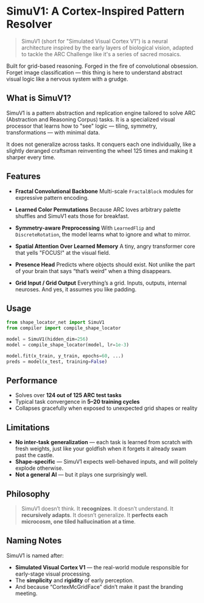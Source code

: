 # SimuV1: A Cortex-Inspired Pattern Resolver

> SimuV1 (short for "Simulated Visual Cortex V1") is a neural architecture inspired by the early layers of biological vision, adapted to tackle the ARC Challenge like it's a series of sacred mosaics.

Built for grid-based reasoning. Forged in the fire of convolutional obsession. Forget image classification — this thing is here to understand abstract visual logic like a nervous system with a grudge.

## What is SimuV1?

SimuV1 is a pattern abstraction and replication engine tailored to solve ARC (Abstraction and Reasoning Corpus) tasks. It is a specialized visual processor that learns how to "see" logic — tiling, symmetry, transformations — with minimal data.

It does not generalize across tasks. It conquers each one individually, like a slightly deranged craftsman reinventing the wheel 125 times and making it sharper every time.

## Features

* **Fractal Convolutional Backbone**
  Multi-scale `FractalBlock` modules for expressive pattern encoding.

* **Learned Color Permutations**
  Because ARC loves arbitrary palette shuffles and SimuV1 eats those for breakfast.

* **Symmetry-aware Preprocessing**
  With `LearnedFlip` and `DiscreteRotation`, the model learns what to ignore and what to mirror.

* **Spatial Attention Over Learned Memory**
  A tiny, angry transformer core that yells "FOCUS!" at the visual field.

* **Presence Head**
  Predicts where objects should exist. Not unlike the part of your brain that says “that’s weird” when a thing disappears.

* **Grid Input / Grid Output**
  Everything’s a grid. Inputs, outputs, internal neuroses. And yes, it assumes you like padding.

## Usage

```python
from shape_locator_net import SimuV1
from compiler import compile_shape_locator

model = SimuV1(hidden_dim=256)
model = compile_shape_locator(model, lr=1e-3)

model.fit(x_train, y_train, epochs=60, ...)
preds = model(x_test, training=False)
```

## Performance

* Solves over **124 out of 125 ARC test tasks**
* Typical task convergence in **5–20 training cycles**
* Collapses gracefully when exposed to unexpected grid shapes or reality

## Limitations

* **No inter-task generalization** — each task is learned from scratch with fresh weights, just like your goldfish when it forgets it already swam past the castle.
* **Shape-specific** — SimuV1 expects well-behaved inputs, and will politely explode otherwise.
* **Not a general AI** — but it plays one surprisingly well.

## Philosophy

> SimuV1 doesn’t think. It **recognizes**.
> It doesn’t understand. It **recursively adapts**.
> It doesn’t generalize. It **perfects each microcosm, one tiled hallucination at a time**.

## Naming Notes

SimuV1 is named after:

* **Simulated Visual Cortex V1** — the real-world module responsible for early-stage visual processing.
* The **simplicity** and **rigidity** of early perception.
* And because “CortexMcGridFace” didn’t make it past the branding meeting.
